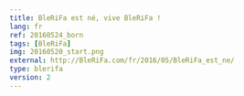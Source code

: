 ```yaml
---
title: BleRiFa est né, vive BleRiFa !
lang: fr
ref: 20160524_born
tags: [BleRiFa]
img: 20160520_start.png
external: http://BleRiFa.com/fr/2016/05/BleRiFa_est_ne/
type: blerifa
version: 2
---
```

